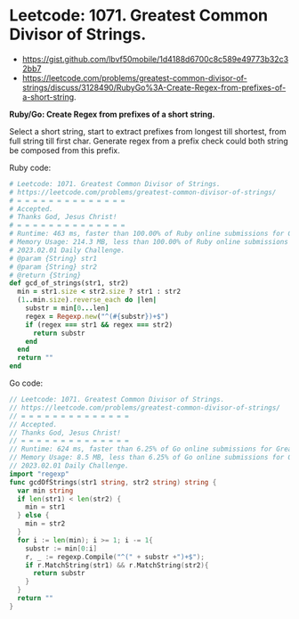# Leetcode: 1071. Greatest Common Divisor of Strings.

- https://gist.github.com/lbvf50mobile/1d4188d6700c8c589e49773b32c32bb7
- https://leetcode.com/problems/greatest-common-divisor-of-strings/discuss/3128490/RubyGo%3A-Create-Regex-from-prefixes-of-a-short-string.

**Ruby/Go: Create Regex from prefixes of a short string.**

Select a short string, start to extract prefixes from longest till shortest, from full string till first char. Generate regex from a prefix check could both string be composed from this prefix.


Ruby code:
```Ruby
# Leetcode: 1071. Greatest Common Divisor of Strings.
# https://leetcode.com/problems/greatest-common-divisor-of-strings/
# = = = = = = = = = = = = = =
# Accepted.
# Thanks God, Jesus Christ!
# = = = = = = = = = = = = = =
# Runtime: 463 ms, faster than 100.00% of Ruby online submissions for Greatest Common Divisor of Strings.
# Memory Usage: 214.3 MB, less than 100.00% of Ruby online submissions for Greatest Common Divisor of Strings.
# 2023.02.01 Daily Challenge.
# @param {String} str1
# @param {String} str2
# @return {String}
def gcd_of_strings(str1, str2)
  min = str1.size < str2.size ? str1 : str2
  (1..min.size).reverse_each do |len|
    substr = min[0...len]
    regex = Regexp.new("^(#{substr})+$")
    if (regex === str1 && regex === str2)
      return substr
    end
  end
  return ""
end
```

Go code:
```Go
// Leetcode: 1071. Greatest Common Divisor of Strings.
// https://leetcode.com/problems/greatest-common-divisor-of-strings/
// = = = = = = = = = = = = = =
// Accepted.
// Thanks God, Jesus Christ!
// = = = = = = = = = = = = = =
// Runtime: 624 ms, faster than 6.25% of Go online submissions for Greatest Common Divisor of Strings.
// Memory Usage: 8.5 MB, less than 6.25% of Go online submissions for Greatest Common Divisor of Strings.
// 2023.02.01 Daily Challenge.
import "regexp"
func gcdOfStrings(str1 string, str2 string) string {
  var min string
  if len(str1) < len(str2) {
    min = str1
  } else {
    min = str2
  }
  for i := len(min); i >= 1; i -= 1{
    substr := min[0:i]
    r, _ := regexp.Compile("^(" + substr +")+$");
    if r.MatchString(str1) && r.MatchString(str2){
      return substr
    }
  }
  return ""
}
```
